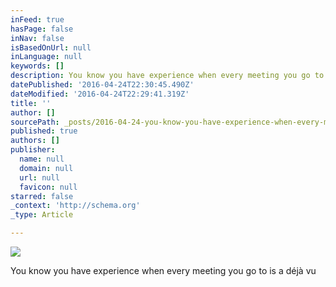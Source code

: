 ```yaml
---
inFeed: true
hasPage: false
inNav: false
isBasedOnUrl: null
inLanguage: null
keywords: []
description: You know you have experience when every meeting you go to is a déjà vu
datePublished: '2016-04-24T22:30:45.490Z'
dateModified: '2016-04-24T22:29:41.319Z'
title: ''
author: []
sourcePath: _posts/2016-04-24-you-know-you-have-experience-when-every-meeting-you-go-to-is.md
published: true
authors: []
publisher:
  name: null
  domain: null
  url: null
  favicon: null
starred: false
_context: 'http://schema.org'
_type: Article

---
```

![](https://the-grid-user-content.s3-us-west-2.amazonaws.com/42402ac9-aa10-4f13-9580-40bd73b0d896.jpg)

You know you have experience when every meeting you go to is a déjà vu